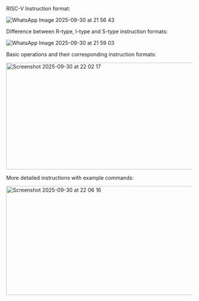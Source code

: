 RISC-V Instruction format:

![WhatsApp Image 2025-09-30 at 21 56 43](https://github.com/user-attachments/assets/d03b08be-4ad4-4dc7-a330-2fe60e6cd782)

Difference between R-type, I-type and S-type instruction formats:

![WhatsApp Image 2025-09-30 at 21 59 03](https://github.com/user-attachments/assets/e02b662a-5d6b-446b-bae6-2595da63b709)

Basic operations and their corresponding instruction formats:

<img width="738" height="289" alt="Screenshot 2025-09-30 at 22 02 17" src="https://github.com/user-attachments/assets/3bfd22d7-7549-4554-bb08-4494ef4e76d9" />

More detailed instructions with example commands:

<img width="774" height="295" alt="Screenshot 2025-09-30 at 22 06 16" src="https://github.com/user-attachments/assets/f70f2b63-4ffc-4c3e-9558-14d85eaf1031" />
